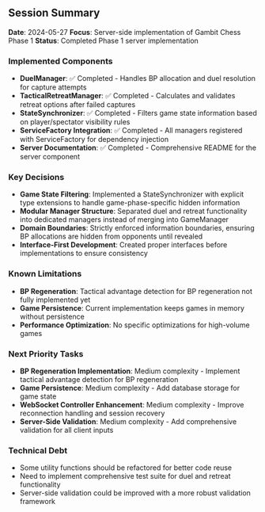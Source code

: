 ## Session Summary

**Date**: 2024-05-27
**Focus**: Server-side implementation of Gambit Chess Phase 1
**Status**: Completed Phase 1 server implementation

### Implemented Components

- **DuelManager**: ✅ Completed - Handles BP allocation and duel resolution for capture attempts
- **TacticalRetreatManager**: ✅ Completed - Calculates and validates retreat options after failed captures
- **StateSynchronizer**: ✅ Completed - Filters game state information based on player/spectator visibility rules
- **ServiceFactory Integration**: ✅ Completed - All managers registered with ServiceFactory for dependency injection
- **Server Documentation**: ✅ Completed - Comprehensive README for the server component

### Key Decisions

- **Game State Filtering**: Implemented a StateSynchronizer with explicit type extensions to handle game-phase-specific hidden information
- **Modular Manager Structure**: Separated duel and retreat functionality into dedicated managers instead of merging into GameManager
- **Domain Boundaries**: Strictly enforced information boundaries, ensuring BP allocations are hidden from opponents until revealed
- **Interface-First Development**: Created proper interfaces before implementations to ensure consistency

### Known Limitations

- **BP Regeneration**: Tactical advantage detection for BP regeneration not fully implemented yet
- **Game Persistence**: Current implementation keeps games in memory without persistence
- **Performance Optimization**: No specific optimizations for high-volume games

### Next Priority Tasks

- **BP Regeneration Implementation**: Medium complexity - Implement tactical advantage detection for BP regeneration
- **Game Persistence**: Medium complexity - Add database storage for game state
- **WebSocket Controller Enhancement**: Medium complexity - Improve reconnection handling and session recovery
- **Server-Side Validation**: Medium complexity - Add comprehensive validation for all client inputs

### Technical Debt

- Some utility functions should be refactored for better code reuse
- Need to implement comprehensive test suite for duel and retreat functionality
- Server-side validation could be improved with a more robust validation framework 